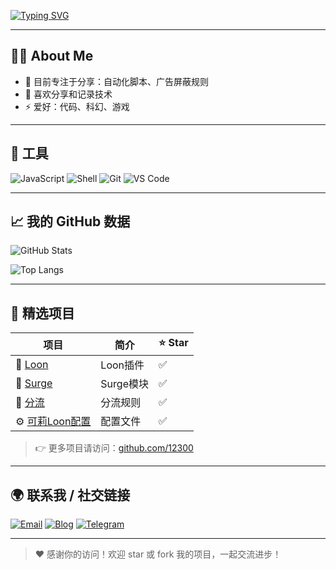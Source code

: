 <!-- 欢迎签名 -->
[![Typing SVG](https://readme-typing-svg.demolab.com/?lines=你好，欢迎来到我的GitHub！;我是12300✨;持续学习，共建开源🌱&font=Fira+Code&pause=1000&color=00BFFF&width=1000&height=45&center=true&vCenter=true)](https://git.io/typing-svg)

---

## 👨‍💻 About Me

- 🌱 目前专注于分享：自动化脚本、广告屏蔽规则
- 💬 喜欢分享和记录技术
- ⚡ 爱好：代码、科幻、游戏

---

## 🧰 工具


![JavaScript](https://img.shields.io/badge/JavaScript-F7DF1E?style=for-the-badge&logo=javascript&logoColor=black)
![Shell](https://img.shields.io/badge/Shell-4EAA25?style=for-the-badge&logo=gnu-bash&logoColor=white)
![Git](https://img.shields.io/badge/Git-F05032?style=for-the-badge&logo=git&logoColor=white)
![VS Code](https://img.shields.io/badge/VS_Code-007ACC?style=for-the-badge&logo=visual-studio-code&logoColor=white)

---

## 📈 我的 GitHub 数据

![GitHub Stats](https://github-readme-stats.vercel.app/api?username=12300&show_icons=true&theme=tokyonight&count_private=true&hide_rank=false)

![Top Langs](https://github-readme-stats.vercel.app/api/top-langs/?username=12300&layout=compact&theme=tokyonight&hide=html,css)

---

## 🚀 精选项目
| 项目         | 简介             | ⭐ Star |
|--------------|------------------|--------|
| 🔗 [Loon](https://github.com/zz12300/z/tree/main/Script)|Loon插件     |✅    |
| 🔗 [Surge](https://github.com/zz12300/z/tree/main/sgmodule)|Surge模块     |✅    |
| 🔗 [分流](https://github.com/zz12300/z/tree/main/rule) | 分流规则 |✅|
| ⚙️ [可莉Loon配置](https://github.com/zz12300/z/blob/main/Loon.conf#L2)  |配置文件|✅    |
> 👉 更多项目请访问：[github.com/12300](https://github.com/12300)

---

## 🌍 联系我 / 社交链接

[![Email](https://img.shields.io/badge/Email-Contact-red?style=flat-square&logo=gmail&logoColor=white)](mailto:your_email@example.com)
[![Blog](https://img.shields.io/badge/Blog-技术笔记-blue?style=flat-square&logo=hashnode)](https://yourblog.example.com)
[![Telegram](https://img.shields.io/badge/Telegram-频道-blue?style=flat-square&logo=telegram)](https://t.me/yourchannel)

---

> ❤️ 感谢你的访问！欢迎 star 或 fork 我的项目，一起交流进步！
